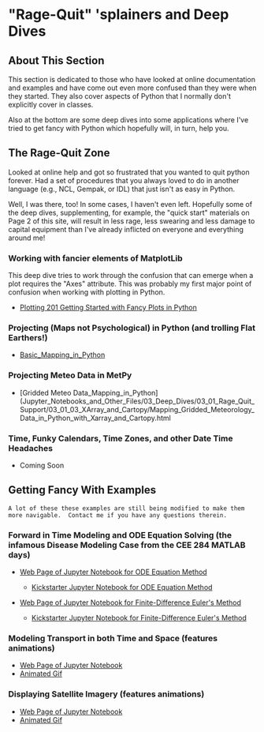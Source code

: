 # "Rage-Quit" 'splainers and Deep Dives

## About This Section

This section is dedicated to those who have looked at online documentation and examples and have come out even more confused than they were when they started.  They also cover aspects of Python that I normally don't explicitly cover in classes.   

Also at the bottom are some deep dives into some applications where I've tried to get fancy with Python which hopefully will, in turn, help you.


## The Rage-Quit Zone

Looked at online help and got so frustrated that you wanted to quit python forever.  Had a set of procedures that you always loved to do in another language (e.g., NCL, Gempak, or IDL) that just isn't as easy in Python.  

Well, I was there, too!  In some cases, I haven't even left.  Hopefully some of the deep dives, supplementing, for example, the "quick start" materials on Page 2 of this site, will result in less rage, less swearing and less damage to capital equipment than I've already inflicted on everyone and everything around me!

### Working with fancier elements of MatplotLib

This deep dive tries to work through the confusion that can emerge when a plot requires the "Axes" attribute.  This was probably my first major point of confusion when working with plotting in Python.  

*  [Plotting 201 Getting Started with Fancy Plots in Python](Jupyter_Notebooks_and_Other_Files/03_Deep_Dives/03_01_Rage_Quit_Support/03_01_01_Axes_and_Axises/Plotting_201_Fancy_Plots_in_Python.html)

### Projecting (Maps not Psychological) in Python (and trolling Flat Earthers!)


*  [Basic_Mapping_in_Python](Jupyter_Notebooks_and_Other_Files/03_Deep_Dives/03_01_Rage_Quit_Support/03_01_02_Cartopy_and_Projections/Basic_Mapping_in_Python.html)

### Projecting Meteo Data in MetPy

*  [Gridded Meteo Data_Mapping_in_Python](Jupyter_Notebooks_and_Other_Files/03_Deep_Dives/03_01_Rage_Quit_Support/03_01_03_XArray_and_Cartopy/Mapping_Gridded_Meteorology_Data_in_Python_with_Xarray_and_Cartopy.html

### Time, Funky Calendars, Time Zones, and other Date Time Headaches

*  Coming Soon

## Getting Fancy With Examples

```warning
A lot of these these examples are still being modified to make them more navigable.  Contact me if you have any questions therein.
```

### Forward in Time Modeling and ODE Equation Solving (the infamous Disease Modeling Case from the CEE 284 MATLAB days)

* [Web Page of Jupyter Notebook for ODE Equation Method](Jupyter_Notebooks_and_Other_Files/03_Deep_Dives/03_02_Applications/03_02_01_SIR_Modeling/Disease_Modeling_with_ODE_Functions_in_Python.html)
  * [Kickstarter Jupyter Notebook for ODE Equation Method](Jupyter_Notebooks_and_Other_Files/03_Deep_Dives/03_02_Applications/03_02_01_SIR_Modeling/Disease_Modeling_with_ODE_Functions_in_Python%20Starter-Pack.ipynb)

* [Web Page of Jupyter Notebook for Finite-Difference Euler's Method](Jupyter_Notebooks_and_Other_Files/03_Deep_Dives/03_02_Applications/03_02_01_SIR_Modeling/Disease_Modeling_with_Eulers_Method_in_Python.html)
  * [Kickstarter Jupyter Notebook for Finite-Difference Euler's Method](Jupyter_Notebooks_and_Other_Files/03_Deep_Dives/03_02_Applications/03_02_01_SIR_Modeling/Disease_Modeling_with_Eulers_Method_in_Python%20Starter-Pack.ipynb)


### Modeling Transport in both Time and Space (features animations)

* [Web Page of Jupyter Notebook](Jupyter_Notebooks_and_Other_Files/03_Deep_Dives/03_02_Applications/03_02_02_FIT-BIS/Fluids_Modeling_Upstream_Advection.html)
* [Animated Gif](Jupyter_Notebooks_and_Other_Files/03_Deep_Dives/03_02_Applications/03_02_02_FIT-BIS/Upwind_FTBS_Advection.gif)

### Displaying Satellite Imagery (features animations)

* [Web Page of Jupyter Notebook](Jupyter_Notebooks_and_Other_Files/03_Deep_Dives/03_02_Applications/03_02_04_Satellites/GOES_Image_Ingesting_Demonstrator.html)
* [Animated Gif](Jupyter_Notebooks_and_Other_Files/03_Deep_Dives/03_02_Applications/03_02_04_Satellites/GOES-16_Dorian_CH-03.gif)
